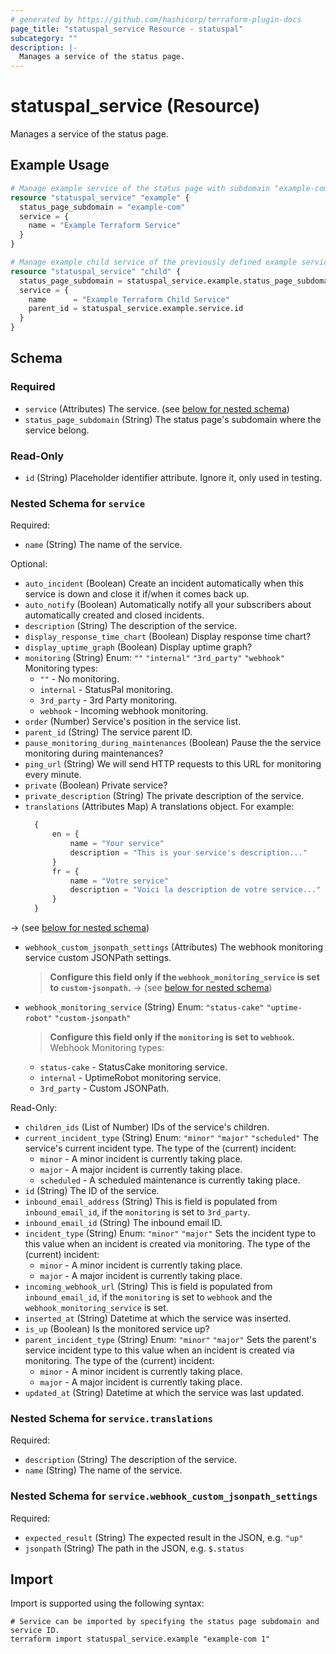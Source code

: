```yaml
---
# generated by https://github.com/hashicorp/terraform-plugin-docs
page_title: "statuspal_service Resource - statuspal"
subcategory: ""
description: |-
  Manages a service of the status page.
---
```


# statuspal_service (Resource)

Manages a service of the status page.

## Example Usage

```terraform
# Manage example service of the status page with subdomain "example-com".
resource "statuspal_service" "example" {
  status_page_subdomain = "example-com"
  service = {
    name = "Example Terraform Service"
  }
}

# Manage example child service of the previously defined example service.
resource "statuspal_service" "child" {
  status_page_subdomain = statuspal_service.example.status_page_subdomain
  service = {
    name      = "Example Terraform Child Service"
    parent_id = statuspal_service.example.service.id
  }
}
```

<!-- schema generated by tfplugindocs -->
## Schema

### Required

- `service` (Attributes) The service. (see [below for nested schema](#nestedatt--service))
- `status_page_subdomain` (String) The status page's subdomain where the service belong.

### Read-Only

- `id` (String) Placeholder identifier attribute. Ignore it, only used in testing.

<a id="nestedatt--service"></a>
### Nested Schema for `service`

Required:

- `name` (String) The name of the service.

Optional:

- `auto_incident` (Boolean) Create an incident automatically when this service is down and close it if/when it comes back up.
- `auto_notify` (Boolean) Automatically notify all your subscribers about automatically created and closed incidents.
- `description` (String) The description of the service.
- `display_response_time_chart` (Boolean) Display response time chart?
- `display_uptime_graph` (Boolean) Display uptime graph?
- `monitoring` (String) Enum: `""` `"internal"` `"3rd_party"` `"webhook"`
  Monitoring types:
  - `""` - No monitoring.
  - `internal` - StatusPal monitoring.
  - `3rd_party` - 3rd Party monitoring.
  - `webhook` - Incoming webhook monitoring.
- `order` (Number) Service's position in the service list.
- `parent_id` (String) The service parent ID.
- `pause_monitoring_during_maintenances` (Boolean) Pause the the service monitoring during maintenances?
- `ping_url` (String) We will send HTTP requests to this URL for monitoring every minute.
- `private` (Boolean) Private service?
- `private_description` (String) The private description of the service.
- `translations` (Attributes Map) A translations object. For example:
  ```terraform
	{
		en = {
			name = "Your service"
			description = "This is your service's description..."
		}
		fr = {
			name = "Votre service"
			description = "Voici la description de votre service..."
		}
	}
  ```
→ (see [below for nested schema](#nestedatt--service--translations))
- `webhook_custom_jsonpath_settings` (Attributes) The webhook monitoring service custom JSONPath settings.
  > **Configure this field only if the `webhook_monitoring_service` is set to `custom-jsonpath`.**
→ (see [below for nested schema](#nestedatt--service--webhook_custom_jsonpath_settings))
- `webhook_monitoring_service` (String) Enum: `"status-cake"` `"uptime-robot"` `"custom-jsonpath"`
  > **Configure this field only if the `monitoring` is set to `webhook`.**
  Webhook Monitoring types:
  - `status-cake` - StatusCake monitoring service.
  - `internal` - UptimeRobot monitoring service.
  - `3rd_party` - Custom JSONPath.

Read-Only:

- `children_ids` (List of Number) IDs of the service's children.
- `current_incident_type` (String) Enum: `"minor"` `"major"` `"scheduled"`
  The service's current incident type.
  The type of the (current) incident:
  - `minor` - A minor incident is currently taking place.
  - `major` - A major incident is currently taking place.
  - `scheduled` - A scheduled maintenance is currently taking place.
- `id` (String) The ID of the service.
- `inbound_email_address` (String) This is field is populated from `inbound_email_id`, if the `monitoring` is set to `3rd_party`.
- `inbound_email_id` (String) The inbound email ID.
- `incident_type` (String) Enum: `"minor"` `"major"`
  Sets the incident type to this value when an incident is created via monitoring.
  The type of the (current) incident:
  - `minor` - A minor incident is currently taking place.
  - `major` - A major incident is currently taking place.
- `incoming_webhook_url` (String) This is field is populated from `inbound_email_id`, if the `monitoring` is set to `webhook` and the `webhook_monitoring_service` is set.
- `inserted_at` (String) Datetime at which the service was inserted.
- `is_up` (Boolean) Is the monitored service up?
- `parent_incident_type` (String) Enum: `"minor"` `"major"`
  Sets the parent's service incident type to this value when an incident is created via monitoring.
  The type of the (current) incident:
  - `minor` - A minor incident is currently taking place.
  - `major` - A major incident is currently taking place.
- `updated_at` (String) Datetime at which the service was last updated.

<a id="nestedatt--service--translations"></a>
### Nested Schema for `service.translations`

Required:

- `description` (String) The description of the service.
- `name` (String) The name of the service.


<a id="nestedatt--service--webhook_custom_jsonpath_settings"></a>
### Nested Schema for `service.webhook_custom_jsonpath_settings`

Required:

- `expected_result` (String) The expected result in the JSON, e.g. `"up"`
- `jsonpath` (String) The path in the JSON, e.g. `$.status`

## Import

Import is supported using the following syntax:

```shell
# Service can be imported by specifying the status page subdomain and service ID.
terraform import statuspal_service.example "example-com 1"
```
